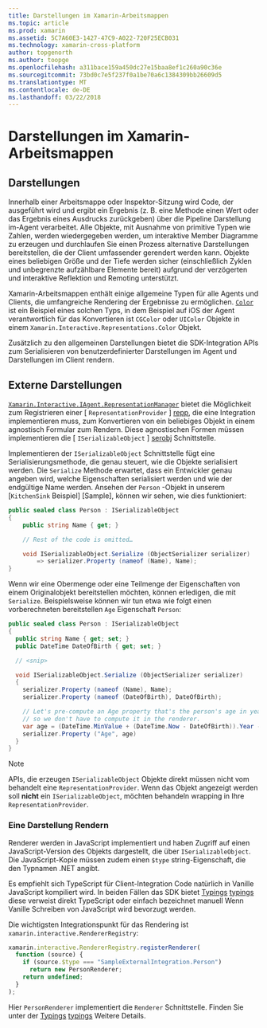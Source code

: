 ```yaml
---
title: Darstellungen im Xamarin-Arbeitsmappen
ms.topic: article
ms.prod: xamarin
ms.assetid: 5C7A60E3-1427-47C9-A022-720F25ECB031
ms.technology: xamarin-cross-platform
author: topgenorth
ms.author: toopge
ms.openlocfilehash: a311bace159a450dc27e15baa8ef1c260a90c36e
ms.sourcegitcommit: 73bd0c7e5f237f0a1be70a6c1384309bb26609d5
ms.translationtype: MT
ms.contentlocale: de-DE
ms.lasthandoff: 03/22/2018
---
```

# <a name="representations-in-xamarin-workbooks"></a>Darstellungen im Xamarin-Arbeitsmappen

## <a name="representations"></a>Darstellungen

Innerhalb einer Arbeitsmappe oder Inspektor-Sitzung wird Code, der ausgeführt wird und ergibt ein Ergebnis (z. B. eine Methode einen Wert oder das Ergebnis eines Ausdrucks zurückgeben) über die Pipeline Darstellung im-Agent verarbeitet. Alle Objekte, mit Ausnahme von primitive Typen wie Zahlen, werden wiedergegeben werden, um interaktive Member Diagramme zu erzeugen und durchlaufen Sie einen Prozess alternative Darstellungen bereitstellen, die der Client umfassender gerendert werden kann. Objekte eines beliebigen Größe und der Tiefe werden sicher (einschließlich Zyklen und unbegrenzte aufzählbare Elemente bereit) aufgrund der verzögerten und interaktive Reflektion und Remoting unterstützt.

Xamarin-Arbeitsmappen enthält einige allgemeine Typen für alle Agents und Clients, die umfangreiche Rendering der Ergebnisse zu ermöglichen. [`Color`][xir-color] ist ein Beispiel eines solchen Typs, in dem Beispiel auf iOS der Agent verantwortlich für das Konvertieren ist `CGColor` oder `UIColor` Objekte in einem `Xamarin.Interactive.Representations.Color` Objekt.

Zusätzlich zu den allgemeinen Darstellungen bietet die SDK-Integration APIs zum Serialisieren von benutzerdefinierter Darstellungen im Agent und Darstellungen im Client rendern.

## <a name="external-representations"></a>Externe Darstellungen

[`Xamarin.Interactive.IAgent.RepresentationManager`][repman] bietet die Möglichkeit zum Registrieren einer [ `RepresentationProvider` ] [ repp], die eine Integration implementieren muss, zum Konvertieren von ein beliebiges Objekt in einem agnostisch Formular zum Rendern. Diese agnostischen Formen müssen implementieren die [ `ISerializableObject` ] [ serobj] Schnittstelle.

Implementieren der `ISerializableObject` Schnittstelle fügt eine Serialisierungsmethode, die genau steuert, wie die Objekte serialisiert werden. Die `Serialize` Methode erwartet, dass ein Entwickler genau angeben wird, welche Eigenschaften serialisiert werden und wie der endgültige Name werden. Ansehen der `Person` -Objekt in unserem [`KitchenSink` Beispiel] [Sample], können wir sehen, wie dies funktioniert:

```csharp
public sealed class Person : ISerializableObject
{
    public string Name { get; }

    // Rest of the code is omitted…

    void ISerializableObject.Serialize (ObjectSerializer serializer)
        => serializer.Property (nameof (Name), Name);
}
```

Wenn wir eine Obermenge oder eine Teilmenge der Eigenschaften von einem Originalobjekt bereitstellen möchten, können erledigen, die mit `Serialize`. Beispielsweise können wir tun etwa wie folgt einen vorberechneten bereitstellen `Age` Eigenschaft `Person`:

```csharp
public sealed class Person : ISerializableObject
{
  public string Name { get; set; }
  public DateTime DateOfBirth { get; set; }

  // <snip>

  void ISerializableObject.Serialize (ObjectSerializer serializer)
  {
    serializer.Property (nameof (Name), Name);
    serializer.Property (nameof (DateOfBirth), DateOfBirth);

    // Let's pre-compute an Age property that's the person's age in years,
    // so we don't have to compute it in the renderer.
    var age = (DateTime.MinValue + (DateTime.Now - DateOfBirth)).Year - 1;
    serializer.Property ("Age", age)
  }
}
```

> [!NOTE]
> APIs, die erzeugen `ISerializableObject` Objekte direkt müssen nicht vom behandelt eine `RepresentationProvider`. Wenn das Objekt angezeigt werden soll **nicht** ein `ISerializableObject`, möchten behandeln wrapping in Ihre `RepresentationProvider`.

### <a name="rendering-a-representation"></a>Eine Darstellung Rendern

Renderer werden in JavaScript implementiert und haben Zugriff auf einen JavaScript-Version des Objekts dargestellt, die über `ISerializableObject`. Die JavaScript-Kopie müssen zudem einen `$type` string-Eigenschaft, die den Typnamen .NET angibt.

Es empfiehlt sich TypeScript für Client-Integration Code natürlich in Vanille JavaScript kompiliert wird. In beiden Fällen das SDK bietet [Typings] [ typings] diese verweist direkt TypeScript oder einfach bezeichnet manuell Wenn Vanille Schreiben von JavaScript wird bevorzugt werden.

Die wichtigsten Integrationspunkt für das Rendering ist `xamarin.interactive.RendererRegistry`:

```js
xamarin.interactive.RendererRegistry.registerRenderer(
  function (source) {
    if (source.$type === "SampleExternalIntegration.Person")
      return new PersonRenderer;
    return undefined;
  }
);
```

Hier `PersonRenderer` implementiert die `Renderer` Schnittstelle. Finden Sie unter der [Typings] [ typings] Weitere Details.

[typings]: https://github.com/xamarin/Workbooks/blob/master/SDK/typings/xamarin-interactive.d.ts
[xir-color]: https://developer.xamarin.com/api/type/Xamarin.Interactive.Representations.Color/
[repman]: https://developer.xamarin.com/api/type/Xamarin.Interactive.Representations.IRepresentationManager/
[repp]: https://developer.xamarin.com/api/type/Xamarin.Interactive.Representations.RepresentationProvider/
[serobj]: https://developer.xamarin.com/api/type/Xamarin.Interactive.Serialization.ISerializableObject/
